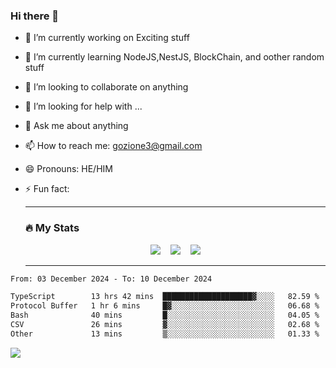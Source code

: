 ### Hi there 👋

<!--
**charlieScript/charlieScript** is a ✨ _special_ ✨ repository because its `README.md` (this file) appears on your GitHub profile.

Here are some ideas to get you started: -->

- 🔭 I’m currently working on Exciting stuff
- 🌱 I’m currently learning NodeJS,NestJS, BlockChain, and oother random stuff
- 👯 I’m looking to collaborate on anything
- 🤔 I’m looking for help with ...
- 💬 Ask me about anything
- 📫 How to reach me: gozione3@gmail.com
- 😄 Pronouns: HE/HIM
- ⚡ Fun fact:


  ---

  ### :fire: My Stats

  <div id="stats" align="center">
  <img src="http://github-readme-streak-stats.herokuapp.com?user=charlieScript&theme=dark&date_format=M%20j%5B%2C%20Y%5D" />&nbsp;&nbsp;&nbsp;
  <img src="https://github-readme-stats.vercel.app/api/top-langs/?username=charlieScript&layout=compact&theme=vision-friendly-dark"/>&nbsp;&nbsp;&nbsp;
  <img src="https://github-readme-stats.vercel.app/api?username=charlieScript&show_icons=true&theme=radical"/>
  </div>

  ---



<!--START_SECTION:waka-->

```txt
From: 03 December 2024 - To: 10 December 2024

TypeScript        13 hrs 42 mins  ████████████████████▓░░░░   82.59 %
Protocol Buffer   1 hr 6 mins     █▓░░░░░░░░░░░░░░░░░░░░░░░   06.68 %
Bash              40 mins         █░░░░░░░░░░░░░░░░░░░░░░░░   04.05 %
CSV               26 mins         ▓░░░░░░░░░░░░░░░░░░░░░░░░   02.68 %
Other             13 mins         ▒░░░░░░░░░░░░░░░░░░░░░░░░   01.33 %
```

<!--END_SECTION:waka-->
![](https://komarev.com/ghpvc/?username=charlieScript)
